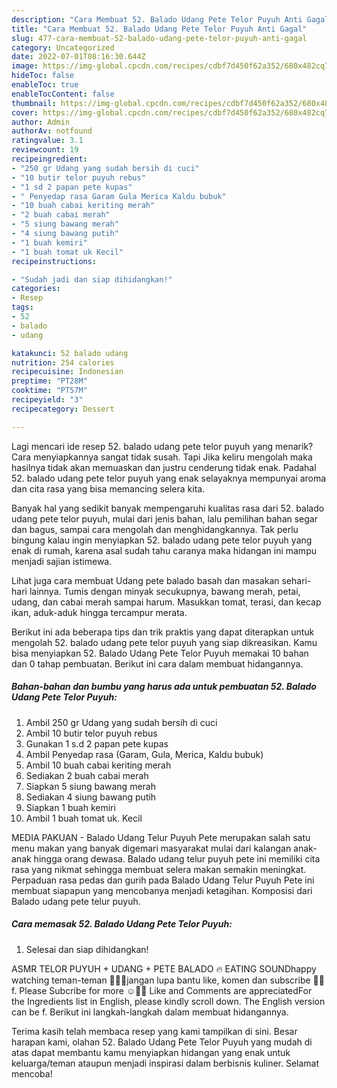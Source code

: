 ```yaml
---
description: "Cara Membuat 52. Balado Udang Pete Telor Puyuh Anti Gagal"
title: "Cara Membuat 52. Balado Udang Pete Telor Puyuh Anti Gagal"
slug: 477-cara-membuat-52-balado-udang-pete-telor-puyuh-anti-gagal
category: Uncategorized
date: 2022-07-01T08:16:30.644Z
image: https://img-global.cpcdn.com/recipes/cdbf7d450f62a352/680x482cq70/52-balado-udang-pete-telor-puyuh-foto-resep-utama.jpg
hideToc: false
enableToc: true
enableTocContent: false
thumbnail: https://img-global.cpcdn.com/recipes/cdbf7d450f62a352/680x482cq70/52-balado-udang-pete-telor-puyuh-foto-resep-utama.jpg
cover: https://img-global.cpcdn.com/recipes/cdbf7d450f62a352/680x482cq70/52-balado-udang-pete-telor-puyuh-foto-resep-utama.jpg
author: Admin
authorAv: notfound
ratingvalue: 3.1
reviewcount: 19
recipeingredient:
- "250 gr Udang yang sudah bersih di cuci"
- "10 butir telor puyuh rebus"
- "1 sd 2 papan pete kupas"
- " Penyedap rasa Garam Gula Merica Kaldu bubuk"
- "10 buah cabai keriting merah"
- "2 buah cabai merah"
- "5 siung bawang merah"
- "4 siung bawang putih"
- "1 buah kemiri"
- "1 buah tomat uk Kecil"
recipeinstructions:

- "Sudah jadi dan siap dihidangkan!"
categories:
- Resep
tags:
- 52
- balado
- udang

katakunci: 52 balado udang 
nutrition: 254 calories
recipecuisine: Indonesian
preptime: "PT28M"
cooktime: "PT57M"
recipeyield: "3"
recipecategory: Dessert

---
```



Lagi mencari ide resep 52. balado udang pete telor puyuh yang menarik? Cara menyiapkannya sangat tidak susah. Tapi Jika keliru mengolah maka hasilnya tidak akan memuaskan dan justru cenderung tidak enak. Padahal 52. balado udang pete telor puyuh yang enak selayaknya mempunyai aroma dan cita rasa yang bisa memancing selera kita.


Banyak hal yang sedikit banyak mempengaruhi kualitas rasa dari 52. balado udang pete telor puyuh, mulai dari jenis bahan, lalu pemilihan bahan segar dan bagus, sampai cara mengolah dan menghidangkannya. Tak perlu bingung kalau ingin menyiapkan 52. balado udang pete telor puyuh yang enak di rumah, karena asal sudah tahu caranya maka hidangan ini mampu menjadi sajian istimewa.

Lihat juga cara membuat Udang pete balado basah dan masakan sehari-hari lainnya. Tumis dengan minyak secukupnya, bawang merah, petai, udang, dan cabai merah sampai harum. Masukkan tomat, terasi, dan kecap ikan, aduk-aduk hingga tercampur merata.


Berikut ini ada beberapa tips dan trik praktis yang dapat diterapkan untuk mengolah 52. balado udang pete telor puyuh yang siap dikreasikan. Kamu bisa menyiapkan 52. Balado Udang Pete Telor Puyuh memakai 10 bahan dan 0 tahap pembuatan. Berikut ini cara dalam membuat hidangannya.

<!--inarticleads1-->

##### Bahan-bahan dan bumbu yang harus ada untuk pembuatan 52. Balado Udang Pete Telor Puyuh:

1. Ambil 250 gr Udang yang sudah bersih di cuci
1. Ambil 10 butir telor puyuh rebus
1. Gunakan 1 s.d 2 papan pete kupas
1. Ambil  Penyedap rasa (Garam, Gula, Merica, Kaldu bubuk)
1. Ambil 10 buah cabai keriting merah
1. Sediakan 2 buah cabai merah
1. Siapkan 5 siung bawang merah
1. Sediakan 4 siung bawang putih
1. Siapkan 1 buah kemiri
1. Ambil 1 buah tomat uk. Kecil


MEDIA PAKUAN - Balado Udang Telur Puyuh Pete merupakan salah satu menu makan yang banyak digemari masyarakat mulai dari kalangan anak-anak hingga orang dewasa. Balado udang telur puyuh pete ini memiliki cita rasa yang nikmat sehingga membuat selera makan semakin meningkat. Perpaduan rasa pedas dan gurih pada Balado Udang Telur Puyuh Pete ini membuat siapapun yang mencobanya menjadi ketagihan. Komposisi dari Balado udang pete telur puyuh. 

<!--inarticleads2-->

##### Cara memasak 52. Balado Udang Pete Telor Puyuh:


1. Selesai dan siap dihidangkan!

ASMR TELOR PUYUH + UDANG + PETE BALADO 🔥 EATING SOUNDhappy watching teman-teman 🥰🥰🥰jangan lupa bantu like, komen dan subscribe 🙏😉f. Please Subcribe for more ☺️🙏🏻 Like and Comments are appreciatedFor the Ingredients list in English, please kindly scroll down. The English version can be f. Berikut ini langkah-langkah dalam membuat hidangannya. 

Terima kasih telah membaca resep yang kami tampilkan di sini. Besar harapan kami, olahan 52. Balado Udang Pete Telor Puyuh yang mudah di atas dapat membantu kamu menyiapkan hidangan yang enak untuk keluarga/teman ataupun menjadi inspirasi dalam berbisnis kuliner. Selamat mencoba!
